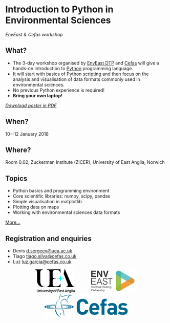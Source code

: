 # Introduction to Python in Environmental Sciences
*EnvEast & Cefas workshop*

## What?
* The 3-day workshop organised by [EnvEast DTP](http://www.enveast.ac.uk/) and [Cefas](http://www.cefas.co.uk/) will give a hands-on introduction to [Python](http://www.python.org/) programming language.
* It will start with basics of Python scripting and then focus on the analysis and visualisation of data formats commonly used in environmental sciences.
* No previous Python experience is required!
* **Bring your own laptop!**

*[Download poster in PDF](poster/poster.pdf)*

## When?
10--12 January 2018

## Where?
Room 0.02, Zuckerman Institute (ZICER), University of East Anglia, Norwich

## Topics
* Python basics and programming environment
* Core scientific libraries: numpy, scipy, pandas
* Simple visualisation in matplotlib
* Plotting data on maps
* Working with environmental sciences data formats

[More...](programme.md)

## Registration and enquiries
* Denis [d.sergeev@uea.ac.uk](mailto:d.sergeev@uea.ac.uk)
* Tiago [tiago.silva@cefas.co.uk](mailto:tiago.silva@cefas.co.uk)
* Luz [luz.garcia@cefas.co.uk](mailto:luz.garcia@cefas.co.uk)

<center>
<a href="http://www.uea.ac.uk"><img src="poster/uealogo.png" title="University of East Anglia" style="height:75px;" hspace="20"></a>
<a href="http://www.enveast.ac.uk"><img src="poster/enveast_logo.png" title="EnvEast DTP" style="height:75px;" hspace="20"></a>
<a href="http://www.cefas.co.uk"><img src="poster/cefas_logo.png" title="Cefas" style="height:75px;" hspace="20"></a>
</center>
